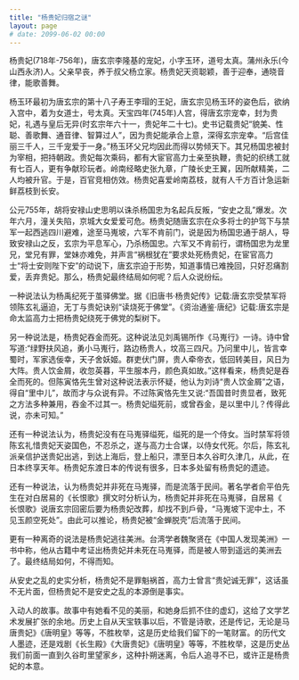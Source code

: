 ```yaml
---
title: "杨贵妃归宿之谜"
layout: page
# date: 2099-06-02 00:00
---
```


杨贵妃(718年-756年)，唐玄宗李隆基的宠妃，小字玉环，道号太真。蒲州永乐(今山西永济)人。父亲早丧，养于叔父杨立家。杨贵妃天资聪颖，善于迎奉，通晓音律，能歌善舞。

杨玉环最初为唐玄宗的第十八子寿王李瑁的王妃，唐玄宗见杨玉环的姿色后，欲纳入宫中，着为女道士，号太真。天宝四年(745年)人宫，得唐玄宗宠幸，封为贵妃，礼遇与皇后无异(时玄宗年六十一，贵妃年二十七)。史书记载贵妃“貌美、性聪、善歌舞、通音律、智算过人”，因为贵妃能承合上意，深得玄宗宠幸。“后宫佳丽三千人，三千宠爱于一身。”杨玉环父兄均因此而得以势倾天下。其兄杨国忠被封为宰相，把持朝政。贵妃每次乘码，都有大宦官高力士亲至执鞭，贵妃的织绣工就有七百人，更有争献珍玩者。岭南经略史张九章，广陵长史王翼，因所献精美，二人均被升官。于是，百官竞相仿效。杨贵妃喜爱岭南荔枝，就有人千方百计急运新鲜荔枝到长安。

公元755年，胡将安禄山史思明以诛杀杨国忠为名起兵反叛，“安史之乱”爆发。次年六月，潼关失陷，京城大女爱爱可危。杨贵妃随唐玄宗在众多将士的护驾下与禁军一起西逃四川避难，途至马嵬坡，六军不肯前门，说是因为杨国忠通于胡人，导致安禄山之反，玄宗为平息军心，乃杀杨国忠。六军又不肯前行，谓杨国忠为龙里兄，堂兄有罪，堂妹亦难免，并声言“祸根犹在”要求处死杨贵妃，在宦官高力士“将士安则陛下安”的动说下，唐玄宗迫于形势，知道事情已难挽回，只好忍痛割爱，丢弃贵妃。那么，杨贵妃最终结局如何呢？后人众说纷纭。

一种说法认为杨禹纪死于茧驿佛堂。据《旧唐书·杨贵妃传》记载:唐玄宗受禁军将领陈玄礼逼迫，无丁与贵妃诀别“读烧死于佛堂”。《资治通鉴·唐纪》记载:唐玄宗是命太监高力士把杨贵妃绕死于佛党的梨树下。

另一种说法是，杨贵妃吞金而死。这种说法见刘禹锡所作《马嵬行》一诗。诗中曾写道:“绿野扶风追，勇小马嵬行，路边杨贵人，坟高三四尺。乃问里中儿，皆言幸蜀时，军家选佞幸，天子舍妖姬。群吏伏门屏，贵人牵帝衣，低回转美目，风日为大阵。贵人饮金屑，收忽英暮，平生服本丹，颜色真如故。”这样看来，杨贵妃是吞全而死的。但陈寅恪先生曾对这种说法表示怀疑，他认为刘诗“贵人饮金屑”之语，得自“里中儿”，故而才与众说有异。不过陈寅恪先生又说:“吾国昔时贵显者，致死之方法多种兼用，吞金不过其一。杨贵妃缢死前，或曾吞金，是以里中儿？传得此说，亦未可知。”

还有一种说法认为，杨贵妃没有在马嵬驿缢死，缢死的是一个侍女。当时禁军将领陈玄礼惜贵妃天姿国色，不忍杀之，遂与高力士合谋，以侍女代死。尔后，陈玄礼派亲信护送贵妃出逃，到达上海后，登上船只，漂至日本久谷町久津几，从此，在日本终享天年。杨贵妃东渡日本的传说有很多，日本多处留有杨贵妃的遗迹。

还有一种说法，认为杨贵妃并非死在马嵬驿，而是流落于民间。著名学者俞平伯先生在对白居易的《长恨歌》撰文时分析认为，杨贵妃并非死在马嵬驿，自居易《
长恨歌》说唐玄宗回密后要为杨贵妃改葬，却找不到戶骨，“马嵬坡下泥中土，不见玉颜空死处”。由此可以推论，杨贵妃被“金蝉脱壳”后流落于民间。

更有一种离奇的说法是杨贵妃逃往美洲。台湾学者魏聚贤在《中国人发现美洲》一书中称，他从古籍中考证出杨贵妃并未死在马嵬驿，而是被人带到遥远的美洲去了。最终结局如何，不得而知。

从安史之乱的史实分析，杨贵妃不是罪魁祸首，高力士曾言“贵妃诚无罪”，这话虽不无片面，但杨贵妃不是安史之乱的本源倒是事实。

入动人的故事。故事中有她看不见的美丽，和她身后抓不住的虚幻，这给了文学艺术发展扩张的余地。历史上自从天宝轶事以后，不管是诗歌，还是传记，无论是马唐贵妃》《唐明皇》等等，不胜枚举，这是历史给我们留下的一笔财富。的历代文人墨迹，还是戏剧《长生殿》《大唐贵妃》《唐明皇》等等，不胜枚举，这是历史丛我们前面一直到久谷町里望家乡，这种扑朔迷离，令后人追寻不已，或许正是杨贵妃的本意。


